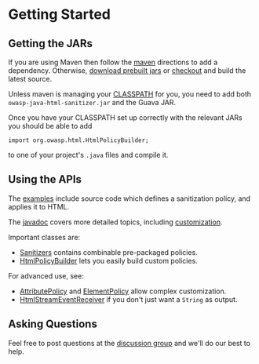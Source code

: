 # Getting Started #

## Getting the JARs ##

If you are using Maven then follow the [maven](Maven.md) directions to add a dependency.  Otherwise, [download prebuilt jars](http://owasp-java-html-sanitizer.googlecode.com/svn/trunk/distrib/lib/) or [checkout](http://code.google.com/p/owasp-java-html-sanitizer/source/checkout) and build the latest source.

Unless maven is managing your [CLASSPATH](http://download.oracle.com/javase/1.3/docs/tooldocs/win32/classpath.html) for you, you need to add both `owasp-java-html-sanitizer.jar` and the Guava JAR.

Once you have your CLASSPATH set up correctly with the relevant JARs you should be able to add

```
import org.owasp.html.HtmlPolicyBuilder;
```

to one of your project's `.java` files and compile it.

## Using the APIs ##

The [examples](http://code.google.com/p/owasp-java-html-sanitizer/source/browse/trunk/#trunk%2Fsrc%2Fmain%2Forg%2Fowasp%2Fhtml%2Fexamples) include source code which defines a sanitization policy, and applies it to HTML.

The [javadoc](http://owasp-java-html-sanitizer.googlecode.com/svn/trunk/distrib/javadoc/index.html) covers more detailed topics, including [customization](http://owasp-java-html-sanitizer.googlecode.com/svn/trunk/distrib/javadoc/org/owasp/html/HtmlPolicyBuilder.html).

Important classes are:

  * [Sanitizers](http://owasp-java-html-sanitizer.googlecode.com/svn/trunk/distrib/javadoc/org/owasp/html/Sanitizers.html) contains combinable pre-packaged policies.
  * [HtmlPolicyBuilder](http://owasp-java-html-sanitizer.googlecode.com/svn/trunk/distrib/javadoc/org/owasp/html/HtmlPolicyBuilder.html) lets you easily build custom policies.

For advanced use, see:
  * [AttributePolicy](http://owasp-java-html-sanitizer.googlecode.com/svn/trunk/distrib/javadoc/org/owasp/html/AttributePolicy.html) and [ElementPolicy](http://owasp-java-html-sanitizer.googlecode.com/svn/trunk/distrib/javadoc/org/owasp/html/ElementPolicy.html) allow complex customization.
  * [HtmlStreamEventReceiver](http://owasp-java-html-sanitizer.googlecode.com/svn/trunk/distrib/javadoc/org/owasp/html/HtmlStreamEventReceiver.html) if you don't just want a `String` as output.

## Asking Questions ##

Feel free to post questions at the [discussion group](http://groups.google.com/group/owasp-java-html-sanitizer-support) and we'll do our best to help.